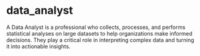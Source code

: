 # data_analyst
A Data Analyst is a professional who collects, processes, and performs statistical analyses on large datasets to help organizations make informed decisions. They play a critical role in interpreting complex data and turning it into actionable insights.
